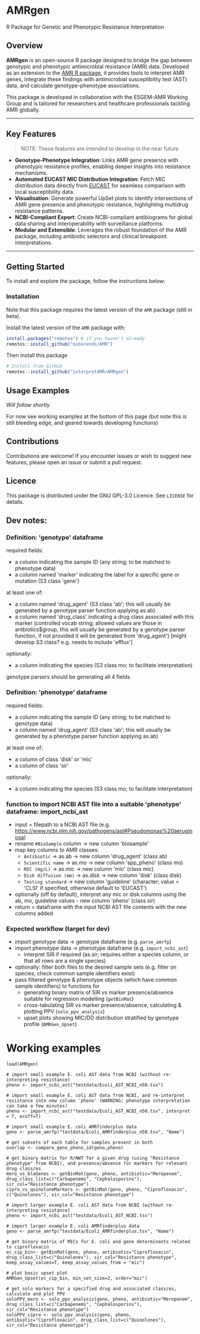 # AMRgen

R Package for Genetic and Phenotypic Resistance Interpretation

## Overview

**AMRgen** is an open-source R package designed to bridge the gap between genotypic and phenotypic antimicrobial resistance (AMR) data. Developed as an extension to the [AMR R package](https://github.com/msberends/AMR), it provides tools to interpret AMR genes, integrate these findings with antimicrobial susceptibility test (AST) data, and calculate genotype-phenotype associations.

This package is developed in collaboration with the ESGEM-AMR Working Group and is tailored for researchers and healthcare professionals tackling AMR globally.

------------------------------------------------------------------------

## Key Features

> NOTE: These features are *intended* to develop in the near future

-   **Genotype-Phenotype Integration**: Links AMR gene presence with phenotypic resistance profiles, enabling deeper insights into resistance mechanisms.
-   **Automated EUCAST MIC Distribution Integration**: Fetch MIC distribution data directly from [EUCAST](https://mic.eucast.org) for seamless comparison with local susceptibility data.
-   **Visualisation**: Generate powerful UpSet plots to identify intersections of AMR gene presence and phenotypic resistance, highlighting multidrug resistance patterns.
-   **NCBI-Compliant Export**: Create NCBI-compliant antibiograms for global data sharing and interoperability with surveillance platforms.
-   **Modular and Extensible**: Leverages the robust foundation of the AMR package, including antibiotic selectors and clinical breakpoint interpretations.

------------------------------------------------------------------------

## Getting Started

To install and explore the package, follow the instructions below:

### Installation
Note that this package requires the latest version of the `AMR` package (still in beta).

Install the latest version of the `AMR` package with:
```r
install.packages("remotes") # if you haven't already
remotes::install_github("msberends/AMR")
```

Then install this package
``` r
# Install from GitHub
remotes::install_github("interpretAMR/AMRgen")
```

## Usage Examples

_Will follow shortly_

For now see working examples at the bottom of this page (but note this is still bleeding edge, and geared towards developing functions)

## Contributions

Contributions are welcome! If you encounter issues or wish to suggest new features, please open an issue or submit a pull request.

## Licence

This package is distributed under the GNU GPL-3.0 Licence. See `LICENSE` for details.



## Dev notes:

### Definition: 'genotype' dataframe

required fields:
- a column indicating the sample ID (any string; to be matched to phenotype data)
- a column named 'marker' indicating the label for a specific gene or mutation (S3 class 'gene')

at least one of:
- a column named 'drug_agent' (S3 class 'ab'; this will usually be generated by a genotype parser function applying as.ab)
- a column named 'drug_class' indicating a drug class associated with this marker (controlled vocab string; allowed values are those in antbiotics$group, this will usually be generated by a genotype parser function, if not provided it will be generated from 'drug_agent') [might develop S3 class? e.g. needs to include 'efflux']

optionally:
- a column indicating the species (S3 class mo; to facilitate interpretation)
  
genotype parsers should be generating all 4 fields

### Definition: 'phenotype' dataframe

required fields:
- a column indicating the sample ID (any string; to be matched to genotype data)
- a column named 'drug_agent' (S3 class 'ab'; this will usually be generated by a phenotype parser function applying as.ab)

at least one of:
- a column of class 'disk' or 'mic'
- a column of class 'sir'

optionally:
- a column indicating the species (S3 class mo; to facilitate interpretation)

### function to import NCBI AST file into a suitable 'phenotype' dataframe: import_ncbi_ast
- input = filepath to a NCBI AST file (e.g. https://www.ncbi.nlm.nih.gov/pathogens/ast#Pseudomonas%20aeruginosa)
- rename `#BioSample` column -> new column  'biosample'
- map key columns to AMR classes:
  - `Antibiotic` -> as.ab -> new column 'drug_agent' (class ab)
  - `Scientific name` -> as.mo -> new column 'spp_pheno' (class mo)
  - `MIC (mg/L)` -> as.mic -> new column 'mic' (class mic)
  - `Disk diffusion (mm)` -> as.disk -> new column 'disk' (class disk)
  - `Testing standard` -> new column 'guideline' (character; value = 'CLSI' if specified, otherwise default to 'EUCAST')
- optionally (off by default), interpret any mic or disk columns using the ab, mo, guideline values - new column 'pheno' (class sir)
- return = dataframe with the input NCBI AST file contents with the new columns added

### Expected workflow (target for dev)

* import genotype data -> genotype dataframe (e.g. `parse_amrfp`)
* import phenotype data -> phenotype dataframe (e.g. `import_ncbi_ast`)
  - interpret SIR if required (as.sir; requires either a species column, or that all rows are a single species)
* optionally: filter both files to the desired sample sets (e.g. filter on species, check common sample identifiers exist)
* pass filtered genotype & phenotype objects (which have common sample identifiers) to functions for
  - generating binary matrix of SIR vs marker presence/absence suitable for regression modelling (`getBinMat`)
  - cross-tabulating SIR vs marker presence/absence, calculating & plotting PPV (`solo_ppv_analysis`)
  - upset plots showing MIC/DD distribution stratified by genotype profile (`AMRGen_Upset`)


# Working examples
```
load(AMRgen)

# import small example E. coli AST data from NCBI (without re-interpreting resistance)
pheno <- import_ncbi_ast("testdata/Ecoli_AST_NCBI_n50.tsv")

# import small example E. coli AST data from NCBI, and re-interpret resistance into new column 'pheno' (WARNING: phenotype interpretation can take a few minutes)
pheno <- import_ncbi_ast("testdata/Ecoli_AST_NCBI_n50.tsv", interpret = T, ecoff=T)

# import small example E. coli AMRfinderplus data
geno <- parse_amrfp("testdata/Ecoli_AMRfinderplus_n50.tsv", "Name")

# get subsets of each table for samples present in both
overlap <- compare_geno_pheno_id(geno,pheno)

# get binary matrix for R/NWT for a given drug (using "Resistance phenotype" from NCBI), and presence/absence for markers for relevant drug class/es
mero_vs_blaGenes <- getBinMat(geno, pheno, antibiotic="Meropenem", drug_class_list=c("Carbapenems", "Cephalosporins"), sir_col="Resistance phenotype")
cipro_vs_quinoloneMarkers <- getBinMat(geno, pheno, "Ciprofloxacin", c("Quinolones"), sir_col="Resistance phenotype")

# import larger example E. coli AST data from NCBI (without re-interpreting resistance)
pheno <- import_ncbi_ast("testdata/Ecoli_AST_NCBI.tsv")

# import larger example E. coli AMRfinderplus data
geno <- parse_amrfp("testdata/Ecoli_AMRfinderplus.tsv", "Name")

# get binary matrix of MICs for E. coli and gene determinants related to ciprofloxacin
ec_cip_bin<- getBinMat(geno, pheno, antibiotic="Ciprofloxacin", drug_class_list=c("Quinolones"), sir_col="Resistance phenotype", keep_assay_values=T, keep_assay_values_from = "mic")

# plot basic upset plot
AMRGen_Upset(ec_cip_bin, min_set_size=2, order="mic")

# get solo markers for a specified drug and associated class/es, calculate and plot PPV
soloPPV_mero <- solo_ppv_analysis(geno, pheno, antibiotic="Meropenem", drug_class_list=c("Carbapenems", "Cephalosporins"), sir_col="Resistance phenotype")
soloPPV_cipro <- solo_ppv_analysis(geno, pheno, antibiotic="Ciprofloxacin", drug_class_list=c("Quinolones"), sir_col="Resistance phenotype")

```
